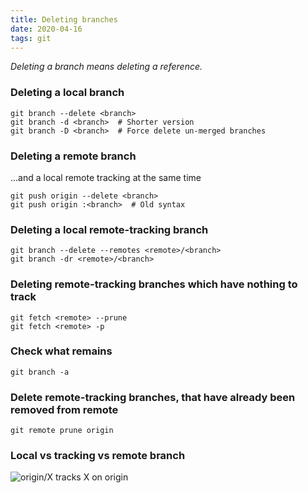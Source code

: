 ```yaml
---
title: Deleting branches
date: 2020-04-16
tags: git
---
```


_Deleting a branch means deleting a reference._

### Deleting a local branch

```
git branch --delete <branch>
git branch -d <branch>  # Shorter version
git branch -D <branch>  # Force delete un-merged branches
```

### Deleting a remote branch

...and a local remote tracking at the same time

```
git push origin --delete <branch>
git push origin :<branch>  # Old syntax
```

### Deleting a local remote-tracking branch

```
git branch --delete --remotes <remote>/<branch>
git branch -dr <remote>/<branch>
```

### Deleting remote-tracking branches which have nothing to track

```
git fetch <remote> --prune
git fetch <remote> -p
```

### Check what remains

```
git branch -a
```

### Delete remote-tracking branches, that have already been removed from remote

```
git remote prune origin
```

### Local vs tracking vs remote branch

![origin/X tracks X on origin](/img/tracking-remote-branch-schema.png 'Image from _[stackoverflow](http://stackoverflow.com/a/23961231)_')
